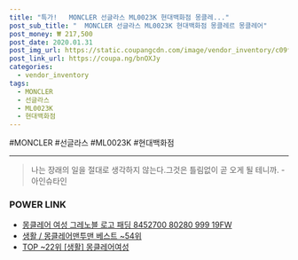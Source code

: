 ```yaml
--- 
title: "특가!   MONCLER 선글라스 ML0023K 현대백화점 몽클레..." 
post_sub_title: "  MONCLER 선글라스 ML0023K 현대백화점 몽클레르 몽클레어" 
post_money: ₩ 217,500 
post_date: 2020.01.31 
post_img_url: https://static.coupangcdn.com/image/vendor_inventory/c09f/2e39964e26bc8ede4126af9417cafbcebad85e3ccf28e97c8733bad5f949.jpg 
post_link_url: https://coupa.ng/bnOXJy 
categories: 
  - vendor_inventory 
tags: 
  - MONCLER 
  - 선글라스 
  - ML0023K 
  - 현대백화점 
--- 
```

  #MONCLER #선글라스 #ML0023K #현대백화점 
<hr> 

> 나는 장래의 일을 절대로 생각하지 않는다.그것은 틀림없이 곧 오게 될 테니까. -아인슈타인 


### POWER LINK

* <a href="https://blog.naver.com/sakai111/221783384941" target="_blank">몽클레어 여성 그레노블 로고 패딩 8452700 80280 999 19FW</a>
* <a href="https://blog.naver.com/santokki14/221784531281" target="_blank">생활 / 몽클레어맨투맨 베스트 ~54위</a>
* <a href="https://blog.naver.com/fasyy4321/221782142168" target="_blank"> TOP ~22위 [생활] 몽클레어여성</a>
